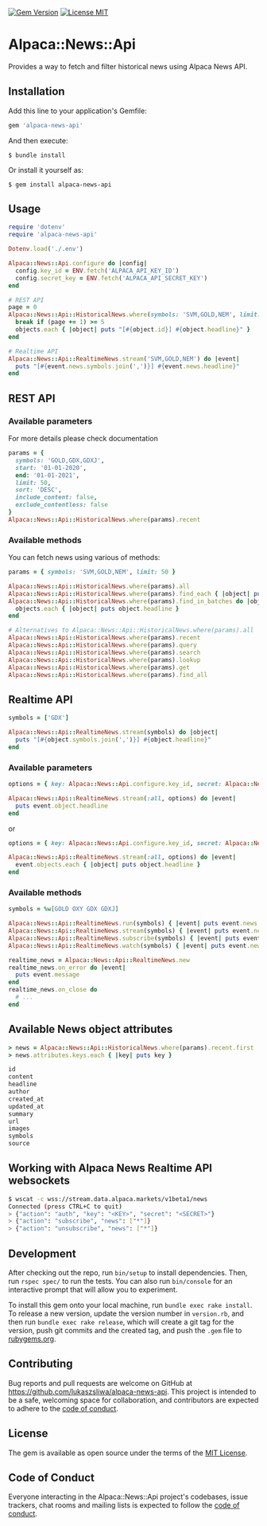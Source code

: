 [![Gem Version](https://badge.fury.io/rb/alpaca-news-api.svg)](https://badge.fury.io/rb/alpaca-news-api)
[![License MIT](https://img.shields.io/github/license/lukaszsliwa/alpaca-news-api)](https://github.com/lukaszsliwa/alpaca-news-api/blob/master/LICENSE)

# Alpaca::News::Api

Provides a way to fetch and filter historical news using Alpaca News API.

## Installation

Add this line to your application's Gemfile:

```ruby
gem 'alpaca-news-api'
```

And then execute:

    $ bundle install

Or install it yourself as:

    $ gem install alpaca-news-api

## Usage

```ruby
require 'dotenv'
require 'alpaca-news-api'

Dotenv.load('./.env')

Alpaca::News::Api.configure do |config|
  config.key_id = ENV.fetch('ALPACA_API_KEY_ID')
  config.secret_key = ENV.fetch('ALPACA_API_SECRET_KEY')
end

# REST API
page = 0
Alpaca::News::Api::HistoricalNews.where(symbols: 'SVM,GOLD,NEM', limit: 50).find_in_batches do |objects|
  break if (page += 1) >= 5
  objects.each { |object| puts "[#{object.id}] #{object.headline}" }
end

# Realtime API
Alpaca::News::Api::RealtimeNews.stream('SVM,GOLD,NEM') do |event|
  puts "[#{event.news.symbols.join(',')}] #{event.news.headline}"
end
```

## REST API

### Available parameters

For more details please check documentation

```ruby
params = {
  symbols: 'GOLD,GDX,GDXJ',
  start: '01-01-2020',
  end: '01-01-2021',
  limit: 50,
  sort: 'DESC',
  include_content: false,
  exclude_contentless: false
}
Alpaca::News::Api::HistoricalNews.where(params).recent
```

### Available methods

You can fetch news using various of methods:

```ruby
params = { symbols: 'SVM,GOLD,NEM', limit: 50 }

Alpaca::News::Api::HistoricalNews.where(params).all
Alpaca::News::Api::HistoricalNews.where(params).find_each { |object| puts object.headline }
Alpaca::News::Api::HistoricalNews.where(params).find_in_batches do |objects|
  objects.each { |object| puts object.headline }
end

# Alternatives to Alpaca::News::Api::HistoricalNews.where(params).all
Alpaca::News::Api::HistoricalNews.where(params).recent
Alpaca::News::Api::HistoricalNews.where(params).query
Alpaca::News::Api::HistoricalNews.where(params).search
Alpaca::News::Api::HistoricalNews.where(params).lookup
Alpaca::News::Api::HistoricalNews.where(params).get
Alpaca::News::Api::HistoricalNews.where(params).find_all

```

## Realtime API

```ruby
symbols = ['GDX']

Alpaca::News::Api::RealtimeNews.stream(symbols) do |object|
  puts "[#{object.symbols.join(',')}] #{object.headline}"
end
```

### Available parameters

```ruby
options = { key: Alpaca::News::Api.configure.key_id, secret: Alpaca::News::Api.configure.secret_key }

Alpaca::News::Api::RealtimeNews.stream(:all, options) do |event|
  puts event.object.headline
end
```

or

```ruby
options = { key: Alpaca::News::Api.configure.key_id, secret: Alpaca::News::Api.configure.secret_key }

Alpaca::News::Api::RealtimeNews.stream(:all, options) do |event|
  event.objects.each { |object| puts object.headline }
end
```

### Available methods

```ruby
symbols = %w[GOLD OXY GDX GDXJ]

Alpaca::News::Api::RealtimeNews.run(symbols) { |event| puts event.news.headline }
Alpaca::News::Api::RealtimeNews.stream(symbols) { |event| puts event.news.headline }
Alpaca::News::Api::RealtimeNews.subscribe(symbols) { |event| puts event.news.headline }
Alpaca::News::Api::RealtimeNews.watch(symbols) { |event| puts event.news.headline }

realtime_news = Alpaca::News::Api::RealtimeNews.new
realtime_news.on_error do |event|
  puts event.message
end
realtime_news.on_close do
  # ...
end
```

## Available News object attributes

```ruby
> news = Alpaca::News::Api::HistoricalNews.where(params).recent.first
> news.attributes.keys.each { |key| puts key }

id
content
headline
author
created_at
updated_at
summary
url
images
symbols
source

```

## Working with Alpaca News Realtime API websockets

```bash
$ wscat -c wss://stream.data.alpaca.markets/v1beta1/news
Connected (press CTRL+C to quit)
> {"action": "auth", "key": "<KEY>", "secret": "<SECRET>"}
> {"action": "subscribe", "news": ["*"]}
> {"action": "unsubscribe", "news": ["*"]}
```

## Development

After checking out the repo, run `bin/setup` to install dependencies. Then, run `rspec spec/` to run the tests. You can also run `bin/console` for an interactive prompt that will allow you to experiment.

To install this gem onto your local machine, run `bundle exec rake install`. To release a new version, update the version number in `version.rb`, and then run `bundle exec rake release`, which will create a git tag for the version, push git commits and the created tag, and push the `.gem` file to [rubygems.org](https://rubygems.org).

## Contributing

Bug reports and pull requests are welcome on GitHub at https://github.com/lukaszsliwa/alpaca-news-api. This project is intended to be a safe, welcoming space for collaboration, and contributors are expected to adhere to the [code of conduct](https://github.com/lukaszsliwa/alpaca-news-api/blob/master/CODE_OF_CONDUCT.md).

## License

The gem is available as open source under the terms of the [MIT License](https://opensource.org/licenses/MIT).

## Code of Conduct

Everyone interacting in the Alpaca::News::Api project's codebases, issue trackers, chat rooms and mailing lists is expected to follow the [code of conduct](https://github.com/lukaszsliwa/alpaca-news-api/blob/master/CODE_OF_CONDUCT.md).
